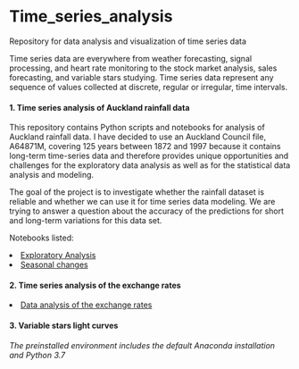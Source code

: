 # Time_series_analysis
Repository for data analysis and visualization of time series data

Time series data are everywhere from weather forecasting, signal processing, and heart rate monitoring to the stock market analysis, sales forecasting, and variable stars studying. Time series data represent any sequence of values collected at discrete, regular or irregular, time intervals.

#### 1. Time series analysis of Auckland rainfall data

This repository contains Python scripts and notebooks for analysis of Auckland rainfall data. I have decided to use an Auckland Council file, A64871M, covering 125 years between 1872 and 1997 because it contains long-term time-series data and therefore provides unique opportunities and challenges for the exploratory data analysis as well as for the statistical data analysis and modeling.

The goal of the project is to investigate whether the rainfall dataset is reliable and whether we can use it for time series data modeling. We are trying to answer a question about the accuracy of the predictions for short and long-term variations for this data set. 


Notebooks listed:
<li> <a  href="https://github.com/lilianasku/Time-series-analysis/blob/master/notebooks/Rainfall_EDA.ipynb"> Exploratory Analysis</a>
<li> <a href="https://github.com/lilianasku/Time-series-analysis/blob/master/notebooks/RainfallAuckland_SeasonalChanges.ipynb"> Seasonal changes </a>
  
#### 2. Time series analysis of the exchange rates
  
<li> <a  href="https://github.com/lilianasku/Time-series-analysis/blob/master/notebooks/ExchangeRates.ipynb"> Data analysis of the exchange rates </a>
  
#### 3. Variable stars light curves



<i> The preinstalled environment includes the default Anaconda installation and Python 3.7 </i>
